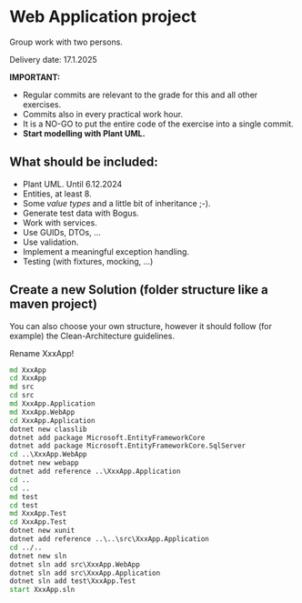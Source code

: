 # Web Application project

Group work with two persons.

Delivery date: 17.1.2025

**IMPORTANT:**

- Regular commits are relevant to the grade for this and all other exercises. 
- Commits also in every practical work hour.
- It is a NO-GO to put the entire code of the exercise into a single commit.
- **Start modelling with Plant UML.**

## What should be included:
- Plant UML. Until 6.12.2024
- Entities, at least 8.
- Some *value types* and a little bit of inheritance ;-).
- Generate test data with Bogus.
- Work with services.
- Use GUIDs, DTOs, ...
- Use validation.
- Implement a meaningful exception handling.
- Testing (with fixtures, mocking, ...)

## Create a new Solution (folder structure like a maven project)

You can also choose your own structure, however it should follow (for example) the Clean-Architecture guidelines.

Rename XxxApp!

```cmd
md XxxApp
cd XxxApp
md src
cd src
md XxxApp.Application
md XxxApp.WebApp
cd XxxApp.Application
dotnet new classlib
dotnet add package Microsoft.EntityFrameworkCore
dotnet add package Microsoft.EntityFrameworkCore.SqlServer
cd ..\XxxApp.WebApp
dotnet new webapp
dotnet add reference ..\XxxApp.Application
cd ..
cd ..
md test
cd test
md XxxApp.Test
cd XxxApp.Test
dotnet new xunit
dotnet add reference ..\..\src\XxxApp.Application
cd ../..
dotnet new sln
dotnet sln add src\XxxApp.WebApp
dotnet sln add src\XxxApp.Application
dotnet sln add test\XxxApp.Test
start XxxApp.sln
```
